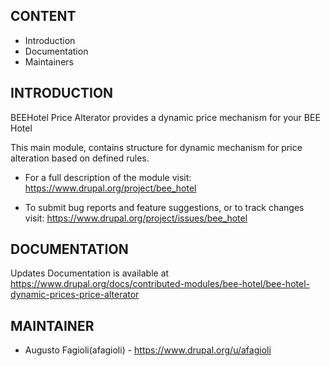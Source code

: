 CONTENT
-------

 * Introduction
 * Documentation
 * Maintainers



INTRODUCTION
------------

BEEHotel Price Alterator provides a dynamic price mechanism for your BEE Hotel

This main module, contains structure for dynamic mechanism
for price alteration based on defined rules.


 * For a full description of the module visit:
   https://www.drupal.org/project/bee_hotel

 * To submit bug reports and feature suggestions, or to track changes visit:
   https://www.drupal.org/project/issues/bee_hotel



DOCUMENTATION
--------------
Updates Documentation is available at https://www.drupal.org/docs/contributed-modules/bee-hotel/bee-hotel-dynamic-prices-price-alterator



MAINTAINER
-----------

 * Augusto Fagioli(afagioli) - https://www.drupal.org/u/afagioli
